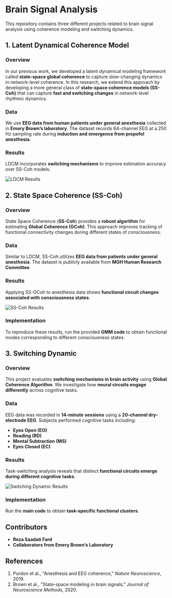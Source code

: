# Brain Signal Analysis

This repository contains three different projects related to brain signal analysis using coherence modeling and switching dynamics.

## 1. Latent Dynamical Coherence Model

### Overview
In our previous work, we developed a latent dynamical modeling framework called **state-space global coherence** to capture slow-changing dynamics in network-level coherence. In this research, we extend this approach by developing a more general class of **state-space coherence models (SS-Coh)** that can capture **fast and switching changes** in network-level rhythmic dynamics.

### Data
We use **EEG data from human patients under general anesthesia** collected in **Emery Brown’s laboratory**. The dataset records 64-channel EEG at a 250 Hz sampling rate during **induction and emergence from propofol anesthesia**.

### Results
LDCM incorporates **switching mechanisms** to improve estimation accuracy over SS-Coh models.

![LDCM Results](path/to/ldcm_results.png) <!-- Placeholder for LDCM results image -->

## 2. State Space Coherence (SS-Coh)

### Overview
State Space Coherence (**SS-Coh**) provides a **robust algorithm** for estimating **Global Coherence (GCoh)**. This approach improves tracking of functional connectivity changes during different states of consciousness.

### Data
Similar to LDCM, SS-Coh utilizes **EEG data from patients under general anesthesia**. The dataset is publicly available from **MGH Human Research Committee**.

### Results
Applying SS-GCoh to anesthesia data shows **functional circuit changes associated with consciousness states**.

![SS-Coh Results](path/to/sscoh_results.png) <!-- Placeholder for SS-Coh results image -->

### Implementation
To reproduce these results, run the provided **GMM code** to obtain functional modes corresponding to different consciousness states.

## 3. Switching Dynamic

### Overview
This project evaluates **switching mechanisms in brain activity** using **Global Coherence Algorithm**. We investigate how **neural circuits engage differently** across cognitive tasks.

### Data
EEG data was recorded in **14-minute sessions** using a **20-channel dry-electrode EEG**. Subjects performed cognitive tasks including:
- **Eyes Open (EO)**
- **Reading (RD)**
- **Mental Subtraction (MS)**
- **Eyes Closed (EC)**

### Results
Task-switching analysis reveals that distinct **functional circuits emerge during different cognitive tasks**.

![Switching Dynamic Results](path/to/switching_results.png) <!-- Placeholder for switching dynamic results image -->

### Implementation
Run the **main code** to obtain **task-specific functional clusters**.

## Contributors
- **Reza Saadati Fard**
- **Collaborators from Emery Brown’s Laboratory**

## References
1. Purdon et al., "Anesthesia and EEG coherence," *Nature Neuroscience*, 2019.
2. Brown et al., "State-space modeling in brain signals," *Journal of Neuroscience Methods*, 2020.
